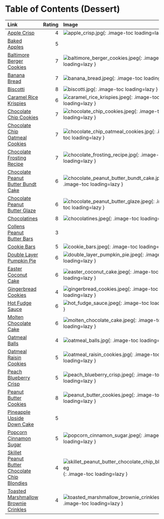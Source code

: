 # Table of Contents (Dessert)

| Link                                                                                                |   Rating | Image                                                                                                                                   |
|:----------------------------------------------------------------------------------------------------|---------:|:----------------------------------------------------------------------------------------------------------------------------------------|
| [Apple Crisp](./apple_crisp.md)                                                                     |        4 | ![apple_crisp.jpg](./apple_crisp.jpg){: .image-toc loading=lazy }                                                                       |
| [Baked Apples](./baked_apples.md)                                                                   |        5 | <!-- TODO: Capture image -->                                                                                                            |
| [Baltimore Berger Cookies](./baltimore_berger_cookies.md)                                           |        7 | ![baltimore_berger_cookies.jpeg](./baltimore_berger_cookies.jpeg){: .image-toc loading=lazy }                                           |
| [Banana Bread](./banana_bread.md)                                                                   |        7 | ![banana_bread.jpeg](./banana_bread.jpeg){: .image-toc loading=lazy }                                                                   |
| [Biscotti](./biscotti.md)                                                                           |        8 | ![biscotti.jpg](./biscotti.jpg){: .image-toc loading=lazy }                                                                             |
| [Caramel Rice Krispies](./caramel_rice_krispies.md)                                                 |        6 | ![caramel_rice_krispies.jpeg](./caramel_rice_krispies.jpeg){: .image-toc loading=lazy }                                                 |
| [Chocolate Chip Cookies](./chocolate_chip_cookies.md)                                               |        7 | ![chocolate_chip_cookies.jpeg](./chocolate_chip_cookies.jpeg){: .image-toc loading=lazy }                                               |
| [Chocolate Chip Oatmeal Cookies](./chocolate_chip_oatmeal_cookies.md)                               |        7 | ![chocolate_chip_oatmeal_cookies.jpg](./chocolate_chip_oatmeal_cookies.jpg){: .image-toc loading=lazy }                                 |
| [Chocolate Frosting Recipe](./chocolate_frosting_recipe.md)                                         |        7 | ![chocolate_frosting_recipe.jpg](./chocolate_frosting_recipe.jpg){: .image-toc loading=lazy }                                           |
| [Chocolate Peanut Butter Bundt Cake](./chocolate_peanut_butter_bundt_cake.md)                       |        6 | ![chocolate_peanut_butter_bundt_cake.jpg](./chocolate_peanut_butter_bundt_cake.jpg){: .image-toc loading=lazy }                         |
| [Chocolate Peanut Butter Glaze](./chocolate_peanut_butter_glaze.md)                                 |        6 | ![chocolate_peanut_butter_glaze.jpeg](./chocolate_peanut_butter_glaze.jpeg){: .image-toc loading=lazy }                                 |
| [Chocolatines](./chocolatines.md)                                                                   |        8 | ![chocolatines.jpeg](./chocolatines.jpeg){: .image-toc loading=lazy }                                                                   |
| [Collens Peanut Butter Bars](./collens_peanut_butter_bars.md)                                       |        3 | <!-- TODO: Capture image -->                                                                                                            |
| [Cookie Bars](./cookie_bars.md)                                                                     |        5 | ![cookie_bars.jpeg](./cookie_bars.jpeg){: .image-toc loading=lazy }                                                                     |
| [Double Layer Pumpkin Pie](./double_layer_pumpkin_pie.md)                                           |        6 | ![double_layer_pumpkin_pie.jpeg](./double_layer_pumpkin_pie.jpeg){: .image-toc loading=lazy }                                           |
| [Easter Coconut Cake](./easter_coconut_cake.md)                                                     |        6 | ![easter_coconut_cake.jpeg](./easter_coconut_cake.jpeg){: .image-toc loading=lazy }                                                     |
| [Gingerbread Cookies](./gingerbread_cookies.md)                                                     |        4 | ![gingerbread_cookies.jpeg](./gingerbread_cookies.jpeg){: .image-toc loading=lazy }                                                     |
| [Hot Fudge Sauce](./hot_fudge_sauce.md)                                                             |        6 | ![hot_fudge_sauce.jpeg](./hot_fudge_sauce.jpeg){: .image-toc loading=lazy }                                                             |
| [Molten Chocolate Cake](./molten_chocolate_cake.md)                                                 |        6 | ![molten_chocolate_cake.jpeg](./molten_chocolate_cake.jpeg){: .image-toc loading=lazy }                                                 |
| [Oatmeal Balls](./oatmeal_balls.md)                                                                 |        4 | ![oatmeal_balls.jpg](./oatmeal_balls.jpg){: .image-toc loading=lazy }                                                                   |
| [Oatmeal Raisin Cookies](./oatmeal_raisin_cookies.md)                                               |        5 | ![oatmeal_raisin_cookies.jpg](./oatmeal_raisin_cookies.jpg){: .image-toc loading=lazy }                                                 |
| [Peach Blueberry Crisp](./peach_blueberry_crisp.md)                                                 |        5 | ![peach_blueberry_crisp.jpeg](./peach_blueberry_crisp.jpeg){: .image-toc loading=lazy }                                                 |
| [Peanut Butter Cookies](./peanut_butter_cookies.md)                                                 |        8 | ![peanut_butter_cookies.jpeg](./peanut_butter_cookies.jpeg){: .image-toc loading=lazy }                                                 |
| [Pineapple Upside Down Cake](./pineapple_upside_down_cake.md)                                       |        5 | <!-- TODO: Capture image -->                                                                                                            |
| [Popcorn Cinnamon Sugar](./popcorn_cinnamon_sugar.md)                                               |        5 | ![popcorn_cinnamon_sugar.jpeg](./popcorn_cinnamon_sugar.jpeg){: .image-toc loading=lazy }                                               |
| [Skillet Peanut Butter Chocolate Chip Blondies](./skillet_peanut_butter_chocolate_chip_blondies.md) |        4 | ![skillet_peanut_butter_chocolate_chip_blondies.jpeg](./skillet_peanut_butter_chocolate_chip_blondies.jpeg){: .image-toc loading=lazy } |
| [Toasted Marshmallow Brownie Crinkles](./toasted_marshmallow_brownie_crinkles.md)                   |        4 | ![toasted_marshmallow_brownie_crinkles.jpg](./toasted_marshmallow_brownie_crinkles.jpg){: .image-toc loading=lazy }                     |
